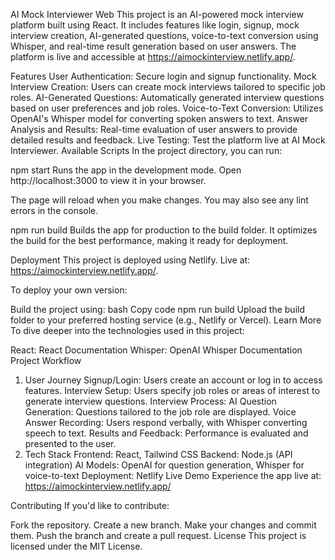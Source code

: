 AI Mock Interviewer Web
This project is an AI-powered mock interview platform built using React. It includes features like login, signup, mock interview creation, AI-generated questions, voice-to-text conversion using Whisper, and real-time result generation based on user answers. The platform is live and accessible at https://aimockinterview.netlify.app/.

Features
User Authentication: Secure login and signup functionality.
Mock Interview Creation: Users can create mock interviews tailored to specific job roles.
AI-Generated Questions: Automatically generated interview questions based on user preferences and job roles.
Voice-to-Text Conversion: Utilizes OpenAI's Whisper model for converting spoken answers to text.
Answer Analysis and Results: Real-time evaluation of user answers to provide detailed results and feedback.
Live Testing: Test the platform live at AI Mock Interviewer.
Available Scripts
In the project directory, you can run:

npm start
Runs the app in the development mode.
Open http://localhost:3000 to view it in your browser.

The page will reload when you make changes.
You may also see any lint errors in the console.

npm run build
Builds the app for production to the build folder.
It optimizes the build for the best performance, making it ready for deployment.

Deployment
This project is deployed using Netlify.
Live at: https://aimockinterview.netlify.app/.

To deploy your own version:

Build the project using:
bash
Copy code
npm run build
Upload the build folder to your preferred hosting service (e.g., Netlify or Vercel).
Learn More
To dive deeper into the technologies used in this project:

React: React Documentation
Whisper: OpenAI Whisper Documentation
Project Workflow
1. User Journey
Signup/Login: Users create an account or log in to access features.
Interview Setup: Users specify job roles or areas of interest to generate interview questions.
Interview Process:
AI Question Generation: Questions tailored to the job role are displayed.
Voice Answer Recording: Users respond verbally, with Whisper converting speech to text.
Results and Feedback: Performance is evaluated and presented to the user.
2. Tech Stack
Frontend: React, Tailwind CSS
Backend: Node.js (API integration)
AI Models: OpenAI for question generation, Whisper for voice-to-text
Deployment: Netlify
Live Demo
Experience the app live at:
https://aimockinterview.netlify.app/

Contributing
If you'd like to contribute:

Fork the repository.
Create a new branch.
Make your changes and commit them.
Push the branch and create a pull request.
License
This project is licensed under the MIT License.

